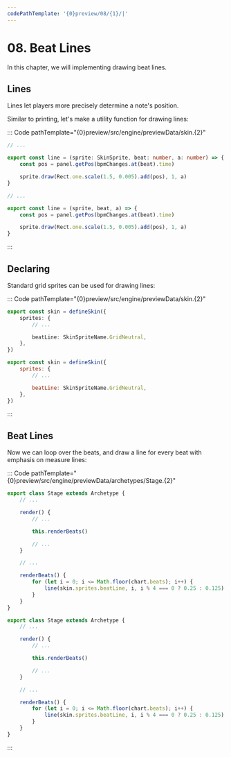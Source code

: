 ```yaml
---
codePathTemplate: '{0}preview/08/{1}/|'
---
```


# 08. Beat Lines

In this chapter, we will implementing drawing beat lines.

## Lines

Lines let players more precisely determine a note's position.

Similar to printing, let's make a utility function for drawing lines:

::: Code pathTemplate="{0}preview/src/engine/previewData/skin.{2}"

```ts
// ...

export const line = (sprite: SkinSprite, beat: number, a: number) => {
    const pos = panel.getPos(bpmChanges.at(beat).time)

    sprite.draw(Rect.one.scale(1.5, 0.005).add(pos), 1, a)
}
```

```js
// ...

export const line = (sprite, beat, a) => {
    const pos = panel.getPos(bpmChanges.at(beat).time)

    sprite.draw(Rect.one.scale(1.5, 0.005).add(pos), 1, a)
}
```

:::

## Declaring

Standard grid sprites can be used for drawing lines:

::: Code pathTemplate="{0}preview/src/engine/previewData/skin.{2}"

```ts
export const skin = defineSkin({
    sprites: {
        // ...

        beatLine: SkinSpriteName.GridNeutral,
    },
})
```

```js
export const skin = defineSkin({
    sprites: {
        // ...

        beatLine: SkinSpriteName.GridNeutral,
    },
})
```

:::

## Beat Lines

Now we can loop over the beats, and draw a line for every beat with emphasis on measure lines:

::: Code pathTemplate="{0}preview/src/engine/previewData/archetypes/Stage.{2}"

```ts
export class Stage extends Archetype {
    // ...

    render() {
        // ...

        this.renderBeats()

        // ...
    }

    // ...

    renderBeats() {
        for (let i = 0; i <= Math.floor(chart.beats); i++) {
            line(skin.sprites.beatLine, i, i % 4 === 0 ? 0.25 : 0.125)
        }
    }
}
```

```js
export class Stage extends Archetype {
    // ...

    render() {
        // ...

        this.renderBeats()

        // ...
    }

    // ...

    renderBeats() {
        for (let i = 0; i <= Math.floor(chart.beats); i++) {
            line(skin.sprites.beatLine, i, i % 4 === 0 ? 0.25 : 0.125)
        }
    }
}
```

:::
